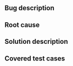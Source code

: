## Bug description
<!--Clearly and concisely describe the problem.-->

## Root cause
<!--Briefly describe the root cause and analysis of the problem.-->

## Solution description
<!--Describe your code changes in detail for reviewers. Explain the technical solution you have provided and how it fixes the issue case.-->

## Covered test cases
<!--Were test cases recorded for this fix or was only manual testing applicable?-->
